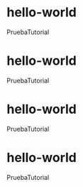 # hello-world
PruebaTutorial
# hello-world
PruebaTutorial
# hello-world
PruebaTutorial
# hello-world
PruebaTutorial
